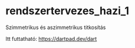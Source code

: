 # rendszertervezes_hazi_1
Szimmetrikus és aszimmetrikus titkosítás

Itt futtatható: https://dartpad.dev/dart

